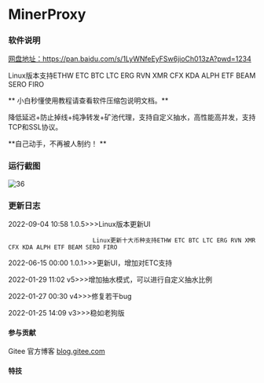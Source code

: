 # MinerProxy

### 软件说明
[网盘地址：https://pan.baidu.com/s/1LyWNfeEyFSw6jioCh013zA?pwd=1234 ](https://pan.baidu.com/s/1LyWNfeEyFSw6jioCh013zA?pwd=1234)

Linux版本支持ETHW ETC BTC LTC ERG RVN XMR CFX KDA ALPH ETF BEAM SERO FIRO


 ** 小白秒懂使用教程请查看软件压缩包说明文档。** 

降低延迟+防止掉线+纯净转发+矿池代理，支持自定义抽水，高性能高并发，支持TCP和SSL协议。

 **自己动手，不再被人制约！ ** 

### 运行截图

![36](https://user-images.githubusercontent.com/98610782/188301577-42085de2-3dc2-4d82-abc5-1576289d7f9e.png)

### 更新日志
2022-09-04 10:58    1.0.5>>>Linux版本更新UI

                            Linux更新十大币种支持ETHW ETC BTC LTC ERG RVN XMR CFX KDA ALPH ETF BEAM SERO FIRO


2022-06-15 00:00    1.0.1>>>更新UI，增加对ETC支持

2022-01-29 11:02    v5>>>增加抽水模式，可以进行自定义抽水比例

2022-01-27 00:30    v4>>>修复若干bug

2022-01-25 14:09    v3>>>稳如老狗版
#### 参与贡献

Gitee 官方博客 [blog.gitee.com](https://blog.gitee.com)

#### 特技



